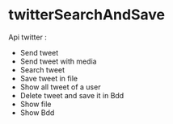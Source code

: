 # twitterSearchAndSave
Api twitter :
- Send tweet
- Send tweet with media
- Search tweet
- Save tweet in file
- Show all tweet of a user
- Delete tweet and save it in Bdd
- Show file
- Show Bdd
